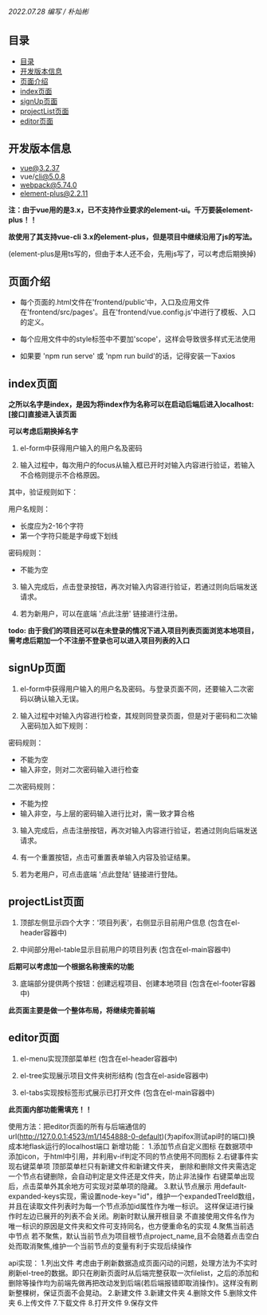 ###### 2022.07.28 编写 / 朴灿彬

## 目录

- [目录](#目录)
- [开发版本信息](#开发版本信息)
- [页面介绍](#页面介绍)
- [index页面](#index页面)
- [signUp页面](#signup页面)
- [projectList页面](#projectlist页面)
- [editor页面](#editor页面)

## 开发版本信息

* vue@3.2.37
* vue/cli@5.0.8
* webpack@5.74.0
* element-plus@2.2.11

**注：由于vue用的是3.x，已不支持作业要求的element-ui。千万要装element-plus！！**

**故使用了其支持vue-cli 3.x的element-plus，但是项目中继续沿用了js的写法。**

(element-plus是用ts写的，但由于本人还不会，先用js写了，可以考虑后期换掉)

## 页面介绍

* 每个页面的.html文件在'frontend/public'中，入口及应用文件在'frontend/src/pages'。且在'frontend/vue.config.js'中进行了模板、入口的定义。 

* 每个应用文件中的style标签中不要加'scope'，这样会导致很多样式无法使用

* 如果要 'npm run serve' 或 'npm run build'的话，记得安装一下axios

## index页面

**之所以名字是index，是因为将index作为名称可以在启动后端后进入localhost:[接口]直接进入该页面**

**可以考虑后期换掉名字**

1) el-form中获得用户输入的用户名及密码

2) 输入过程中，每次用户的focus从输入框已开时对输入内容进行验证，若输入不合格则提示不合格原因。

其中，验证规则如下：

用户名规则：
* 长度应为2-16个字符
* 第一个字符只能是字母或下划线

密码规则：
* 不能为空

3) 输入完成后，点击登录按钮，再次对输入内容进行验证，若通过则向后端发送请求。

4) 若为新用户，可以在底端 '点此注册' 链接进行注册。

**todo: 由于我们的项目还可以在未登录的情况下进入项目列表页面浏览本地项目，**
**需考虑后期加一个不注册不登录也可以进入项目列表的入口**

## signUp页面

1) el-form中获得用户输入的用户名及密码。与登录页面不同，还要输入二次密码以确认输入无误。

2) 输入过程中对输入内容进行检查，其规则同登录页面，但是对于密码和二次输入密码加入如下规则：

密码规则：
* 不能为空
* 输入非空，则对二次密码输入进行检查

二次密码规则：
* 不能为控
* 输入非空，与上层的密码输入进行比对，需一致才算合格

3) 输入完成后，点击注册按钮，再次对输入内容进行验证，若通过则向后端发送请求。

4) 有一个重置按钮，点击可重置表单输入内容及验证结果。

5) 若为老用户，可点击底端 '点此登陆' 链接进行登陆。

## projectList页面

1) 顶部左侧显示四个大字：'项目列表'，右侧显示目前用户信息 (包含在el-header容器中)

2) 中间部分用el-table显示目前用户的项目列表 (包含在el-main容器中)

**后期可以考虑加一个根据名称搜索的功能**

3) 底端部分提供两个按钮：创建远程项目、创建本地项目 (包含在el-footer容器中)

**此页面主要是做一个整体布局，将继续完善前端**

## editor页面

1) el-menu实现顶部菜单栏 (包含在el-header容器中)

2) el-tree实现展示项目文件夹树形结构 (包含在el-aside容器中)

3) el-tabs实现按标签形式展示已打开文件 (包含在el-main容器中)

**此页面内部功能需填充！！**

使用方法：把editor页面的所有与后端通信的url(http://127.0.0.1:4523/m1/1454888-0-default)(为apifox测试api时的端口)换成本地flask运行的localhost端口
新增功能：
1.添加节点自定义图标
在数据项中添加icon，于html中引用，并利用v-if判定不同的节点使用不同图标
2.右键事件实现右键菜单项
顶部菜单栏只有新建文件和新建文件夹，
删除和删除文件夹需选定一个节点右键删除，会自动判定是文件还是文件夹，防止非法操作
右键菜单出现后，点击菜单外其余地方可实现对菜单项的隐藏。
3.默认节点展示
用default-expanded-keys实现，需设置node-key="id"，维护一个expandedTreeId数组，
并且在读取文件列表时为每一个节点添加id属性作为唯一标识。
这样保证进行操作时左边已展开的列表不会关闭。刷新时默认展开根目录
不直接使用文件名作为唯一标识的原因是文件夹和文件可支持同名，也方便重命名的实现
4.聚焦当前选中节点
若不聚焦，默认当前节点为项目根节点project_name,且不会随着点击空白处而取消聚焦,维护一个当前节点的变量有利于实现后续操作

api实现：
1.列出文件
考虑由于刷新数据造成页面闪动的问题，处理方法为不实时刷新el-tree的数据。即只在刷新页面时从后端完整获取一次filelist，之后的添加和删除等操作均为前端先做再把改动发到后端(若后端报错即取消操作)。这样没有刷新整棵树，保证页面不会晃动。
2.新建文件
3.新建文件夹
4.删除文件
5.删除文件夹
6.上传文件
7.下载文件
8.打开文件
9.保存文件